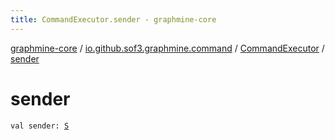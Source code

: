 ```yaml
---
title: CommandExecutor.sender - graphmine-core
---
```


[graphmine-core](../../index.html) / [io.github.sof3.graphmine.command](../index.html) / [CommandExecutor](index.html) / [sender](./sender.html)

# sender

`val sender: `[`S`](index.html#S)